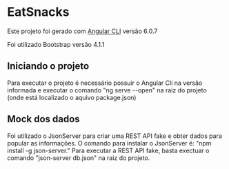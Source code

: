 # EatSnacks

Este projeto foi gerado com [Angular CLI](https://github.com/angular/angular-cli) versão 6.0.7

Foi utilizado Bootstrap versão 4.1.1

## Iniciando o projeto

Para executar o projeto é necessário possuir o Angular Cli na versão informada e executar o comando "ng serve --open" na raiz do projeto (onde está localizado o aquivo package.json)

## Mock dos dados

Foi utilizado o JsonServer para criar uma REST API fake e obter dados para popular as informações. O comando para instalar o JsonServer é: "npm install -g json-server." Para executar a REST API fake, basta exectuar o comando "json-server db.json" na raiz do projeto.
